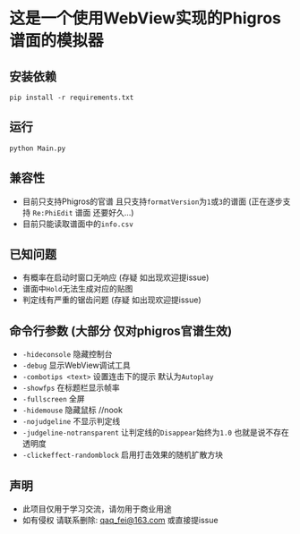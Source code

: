 # 这是一个使用WebView实现的Phigros谱面的模拟器

## 安装依赖
```
pip install -r requirements.txt
```

## 运行
```
python Main.py
```

## 兼容性
- 目前只支持Phigros的官谱 且只支持```formatVersion```为```1```或```3```的谱面 (正在逐步支持 ```Re:PhiEdit``` 谱面  还要好久...)
- 目前只能读取谱面中的```info.csv```

## 已知问题
- 有概率在启动时窗口无响应 (存疑 如出现欢迎提issue)
- 谱面中```Hold```无法生成对应的贴图
- 判定线有严重的锯齿问题 (存疑 如出现欢迎提issue)

## 命令行参数 (大部分 仅对phigros官谱生效)
- ```-hideconsole``` 隐藏控制台
- ```-debug``` 显示WebView调试工具
- ```-combotips <text>``` 设置连击下的提示 默认为```Autoplay```
- ```-showfps``` 在标题栏显示帧率
- ```-fullscreen``` 全屏
- ```-hidemouse``` 隐藏鼠标 //nook
- ```-nojudgeline``` 不显示判定线
- ```-judgeline-notransparent``` 让判定线的```Disappear```始终为```1.0``` 也就是说不存在透明度
- ```-clickeffect-randomblock``` 启用打击效果的随机扩散方块

## 声明
- 此项目仅用于学习交流，请勿用于商业用途
- 如有侵权 请联系删除: qaq_fei@163.com 或直接提issue